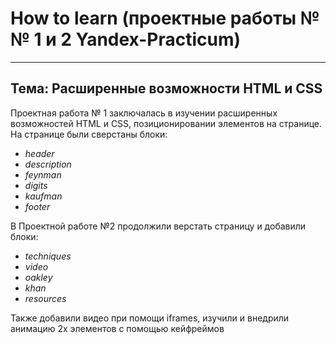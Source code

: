 # How to learn (проектные работы №№ 1 и 2 Yandex-Practicum)

____

## Тема: Расширенные возможности HTML и CSS

Проектная работа № 1 заключалась в изучении расширенных возможностей HTML и CSS, позиционировании элементов на странице. На странице были сверстаны блоки:
* _header_
* _description_
* _feynman_
* _digits_
* _kaufman_
* _footer_

В Проектной работе №2 продолжили верстать страницу и добавили блоки:
* _techniques_
* _video_
* _oakley_
* _khan_
* _resources_

Также добавили видео при помощи iframes, изучили и внедрили анимацию 2х элементов с помощью кейфреймов